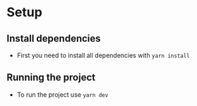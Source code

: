 # Setup

## Install dependencies

- First you need to install all dependencies with `yarn install`

## Running the project

- To run the project use `yarn dev`